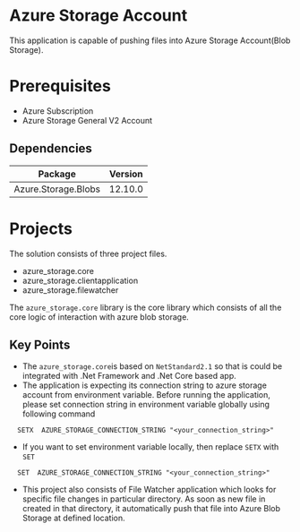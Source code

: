 # Azure Storage Account

This application is capable of pushing files into Azure Storage Account(Blob Storage).

# Prerequisites
* Azure Subscription
* Azure Storage General V2 Account

## Dependencies

| Package                	| Version 	|
|------------------------	|---------	|
| Azure.Storage.Blobs       | 12.10.0   |



# Projects
The solution consists of three project files.
* azure_storage.core
* azure_storage.clientapplication
* azure_storage.filewatcher

The `azure_storage.core` library is the core library which consists of all the core logic of interaction with azure blob storage.

## Key Points

* The `azure_storage.core`is based on `NetStandard2.1` so that is could be integrated with .Net Framework and 
.Net Core based app.
* The application is expecting its connection string to azure storage account from environment variable. Before running the application, please set connection string in environment variable globally using following command
```
  SETX  AZURE_STORAGE_CONNECTION_STRING "<your_connection_string>"
```
* If you want to set environment variable locally, then replace `SETX` with `SET`
```
  SET  AZURE_STORAGE_CONNECTION_STRING "<your_connection_string>"
```
* This project also consists of File Watcher application which looks for specific file changes in particular directory. As soon as new file in created in that directory, it automatically push that file into Azure Blob Storage at defined location.

